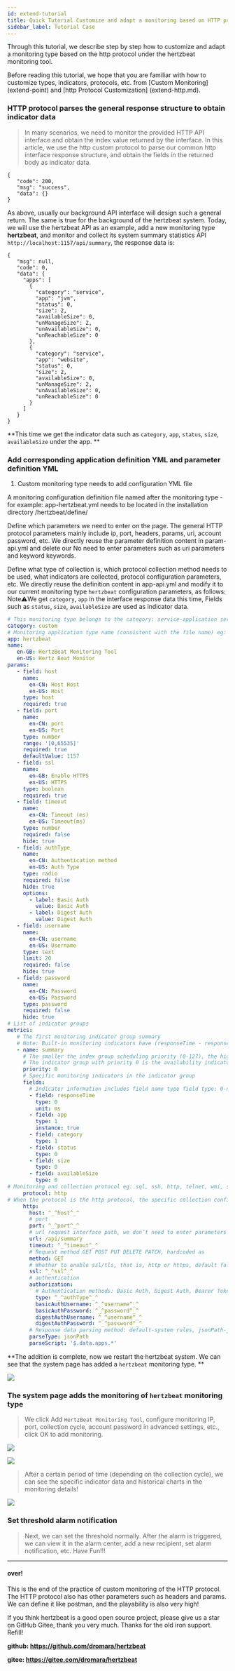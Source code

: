 ```yaml
---
id: extend-tutorial
title: Quick Tutorial Customize and adapt a monitoring based on HTTP protocol
sidebar_label: Tutorial Case
---
```


Through this tutorial, we describe step by step how to customize and adapt a monitoring type based on the http protocol under the hertzbeat monitoring tool.

Before reading this tutorial, we hope that you are familiar with how to customize types, indicators, protocols, etc. from [Custom Monitoring] (extend-point) and [http Protocol Customization] (extend-http.md).


### HTTP protocol parses the general response structure to obtain indicator data

> In many scenarios, we need to monitor the provided HTTP API interface and obtain the index value returned by the interface. In this article, we use the http custom protocol to parse our common http interface response structure, and obtain the fields in the returned body as indicator data.


```
{
   "code": 200,
   "msg": "success",
   "data": {}
}

```
As above, usually our background API interface will design such a general return. The same is true for the background of the hertzbeat system. Today, we will use the hertzbeat API as an example, add a new monitoring type **hertzbeat**, and monitor and collect its system summary statistics API
`http://localhost:1157/api/summary`, the response data is:

```
{
   "msg": null,
   "code": 0,
   "data": {
     "apps": [
       {
         "category": "service",
         "app": "jvm",
         "status": 0,
         "size": 2,
         "availableSize": 0,
         "unManageSize": 2,
         "unAvailableSize": 0,
         "unReachableSize": 0
       },
       {
         "category": "service",
         "app": "website",
         "status": 0,
         "size": 2,
         "availableSize": 0,
         "unManageSize": 2,
         "unAvailableSize": 0,
         "unReachableSize": 0
       }
     ]
   }
}
```

**This time we get the indicator data such as `category`, `app`, `status`, `size`, `availableSize` under the app. **


### Add corresponding application definition YML and parameter definition YML

1. Custom monitoring type needs to add configuration YML file

A monitoring configuration definition file named after the monitoring type - for example: app-hertzbeat.yml needs to be located in the installation directory /hertzbeat/define/

Define which parameters we need to enter on the page. The general HTTP protocol parameters mainly include ip, port, headers, params, uri, account password, etc. We directly reuse the parameter definition content in param-api.yml and delete our No need to enter parameters such as uri parameters and keyword keywords.

Define what type of collection is, which protocol collection method needs to be used, what indicators are collected, protocol configuration parameters, etc. We directly reuse the definition content in app-api.yml and modify it to our current monitoring type `hertzbeat` configuration parameters, as follows: Note⚠️We get `category`, `app` in the interface response data this time, Fields such as `status`, `size`, `availableSize` are used as indicator data.

```yaml
# This monitoring type belongs to the category: service-application service monitoring db-database monitoring custom-custom monitoring os-operating system monitoring
category: custom
# Monitoring application type name (consistent with the file name) eg: linux windows tomcat mysql aws...
app: hertzbeat
name:
   en-GB: HertzBeat Monitoring Tool
   en-US: Hertz Beat Monitor
params:
   - field: host
     name:
       en-CN: Host Host
       en-US: Host
     type: host
     required: true
   - field: port
     name:
       en-CN: port
       en-US: Port
     type: number
     range: '[0,65535]'
     required: true
     defaultValue: 1157
   - field: ssl
     name:
       en-GB: Enable HTTPS
       en-US: HTTPS
     type: boolean
     required: true
   - field: timeout
     name:
       en-CN: Timeout (ms)
       en-US: Timeout(ms)
     type: number
     required: false
     hide: true
   - field: authType
     name:
       en-CN: Authentication method
       en-US: Auth Type
     type: radio
     required: false
     hide: true
     options:
       - label: Basic Auth
         value: Basic Auth
       - label: Digest Auth
         value: Digest Auth
   - field: username
     name:
       en-CN: username
       en-US: Username
     type: text
     limit: 20
     required: false
     hide: true
   - field: password
     name:
       en-CN: Password
       en-US: Password
     type: password
     required: false
     hide: true
# List of indicator groups
metrics:
   # The first monitoring indicator group summary
   # Note: Built-in monitoring indicators have (responseTime - response time)
   - name: summary
     # The smaller the index group scheduling priority (0-127), the higher the priority, and the index group with low priority will not be scheduled until the collection of index groups with high priority is completed, and the index groups with the same priority will be scheduled and collected in parallel
     # The indicator group with priority 0 is the availability indicator group, that is, it will be scheduled first, and other indicator groups will continue to be scheduled if the collection is successful, and the scheduling will be interrupted if the collection fails
     priority: 0
     # Specific monitoring indicators in the indicator group
     fields:
       # Indicator information includes field name type field type: 0-number, 1-string whether instance is the primary key of the instance unit: indicator unit
       - field: responseTime
         type: 0
         unit: ms
       - field: app
         type: 1
         instance: true
       - field: category
         type: 1
       - field: status
         type: 0
       - field: size
         type: 0
       - field: availableSize
         type: 0
# Monitoring and collection protocol eg: sql, ssh, http, telnet, wmi, snmp, sdk, we use HTTP protocol here
     protocol: http
# When the protocol is the http protocol, the specific collection configuration
     http:
       host: ^_^host^_^
       # port
       port: ^_^port^_^
       # url request interface path, we don’t need to enter parameters here, it’s written as /api/summary
       url: /api/summary
       timeout: ^_^timeout^_^
       # Request method GET POST PUT DELETE PATCH, hardcoded as
       method: GET
       # Whether to enable ssl/tls, that is, http or https, default false
       ssl: ^_^ssl^_^
       # authentication
       authorization:
         # Authentication methods: Basic Auth, Digest Auth, Bearer Token
         type: ^_^authType^_^
         basicAuthUsername: ^_^username^_^
         basicAuthPassword: ^_^password^_^
         digestAuthUsername: ^_^username^_^
         digestAuthPassword: ^_^password^_^
       # Response data parsing method: default-system rules, jsonPath-jsonPath script, website-website usability indicator monitoring, we use jsonpath here to parse the response data
       parseType: jsonPath
       parseScript: '$.data.apps.*'

```

**The addition is complete, now we restart the hertzbeat system. We can see that the system page has added a `hertzbeat` monitoring type. **


![](/img/docs/advanced/extend-http-example-1.png)


### The system page adds the monitoring of `hertzbeat` monitoring type

> We click Add `HertzBeat Monitoring Tool`, configure monitoring IP, port, collection cycle, account password in advanced settings, etc., click OK to add monitoring.


![](/img/docs/advanced/extend-http-example-2.png)


![](/img/docs/advanced/extend-http-example-3.png)

> After a certain period of time (depending on the collection cycle), we can see the specific indicator data and historical charts in the monitoring details!


![](/img/docs/advanced/extend-http-example-4.png)



### Set threshold alarm notification

> Next, we can set the threshold normally. After the alarm is triggered, we can view it in the alarm center, add a new recipient, set alarm notification, etc. Have Fun!!!


----

#### over!

This is the end of the practice of custom monitoring of the HTTP protocol. The HTTP protocol also has other parameters such as headers and params. We can define it like postman, and the playability is also very high!

If you think hertzbeat is a good open source project, please give us a star on GitHub Gitee, thank you very much. Thanks for the old iron support. Refill!

**github: https://github.com/dromara/hertzbeat**

**gitee: https://gitee.com/dromara/hertzbeat**
